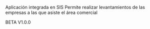 Aplicación integrada en SIS
Permite realizar levantamientos de las empresas a las que asiste el área comercial

BETA V1.0.0
